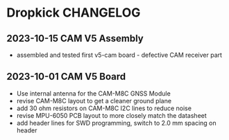 # Dropkick CHANGELOG

## 2023-10-15 CAM V5 Assembly
- assembled and tested first v5-cam board - defective CAM receiver part

## 2023-10-01 CAM V5 Board

- Use internal antenna for the CAM-M8C GNSS Module
- revise CAM-M8C layout to get a cleaner ground plane
- add 30 ohm resistors on CAM-M8C I2C lines to reduce noise
- revise MPU-6050 PCB layout to more closely match the datasheet
- add header lines for SWD programming, switch to 2.0 mm spacing on header